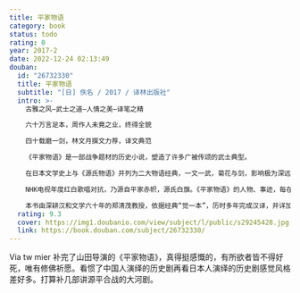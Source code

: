 ```yaml
---
title: 平家物语
category: book
status: todo
rating: 0
year: 2017-2
date: 2022-12-24 02:13:49
douban:
  id: "26732330"
  title: 平家物语
  subtitle: "[日] 佚名 / 2017 / 译林出版社"
  intro: >-
    古雅之风—武士之道—人情之美—译笔之精

    六十万言足本，周作人未竟之业，终得全貌

    四十载磨一剑，林文月撰文力荐，译文典范

    《平家物语》是一部战争题材的历史小说，塑造了许多广被传颂的武士典型。

    在日本文学史上与《源氏物语》并列为二大物语经典，一文一武，菊花与剑，影响极为深远。书中叙述平安朝末期，平家与源氏逐鹿天下，享尽荣华之际，泰极否生，一门大小先后被歼灭的凄惋过程。揭示诸行无常，盛者必衰之理；业因果报，人情义理，尽在其中。而凝练雅致的文体布局下，人物之特出，情节之殊胜，贵族的风华行止，武士的贞亮死节，以及可歌可泣的女性轶事等，莫不感人肺腑。

    NHK电视年度红白歌唱对抗，乃源自平家赤帜，源氏白旗。《平家物语》的人物、事迹，每在各种戏剧、谣曲、电影、电视中，衍绎不断。大导演黑泽明、沟口健二、小林正树等，皆据以拍成名片。日本有一珍贵兰花名敦盛草，即纪念十七岁阵亡的平敦盛。他自敌阵脱困跃入海中即可上船，因敌将一句“武士岂可背对敌人”，竟返身上岸应战，惨遭杀害。身上一枝名笛，乃天皇赐其祖父而传下者。临战前夕才吹了一优雅之曲，感动许多敌军。三百多年后，幸若舞《敦盛》是战国强人织田信长的最爱。本能寺之变，重兵围困下，传说信长引火挥刀高唱《敦盛》，自裁于烈焰中。类似凄绝动人故事甚多，流传不断，历久弥新，都是日本文化、生活的一部分。

    本书由深耕汉和文学六十年的郑清茂教授，依据经典“觉一本”，历时多年完成汉译，并详加注释。译本附有珍贵彩色绘卷及年表、系谱、地图等，实乃制作严谨的文学名著。
  rating: 9.3
  cover: https://img1.doubanio.com/view/subject/l/public/s29245428.jpg
  link: https://book.douban.com/subject/26732330/
---
```


Via tw mier 补完了山田导演的《平家物语》，真得挺感慨的，有所欲者皆不得好死，唯有修佛祈愿。看惯了中国人演绎的历史剧再看日本人演绎的历史剧感觉风格差好多。打算补几部讲源平合战的大河剧。
